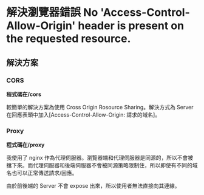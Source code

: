 # 解決瀏覽器錯誤 No 'Access-Control-Allow-Origin' header is present on the requested resource.

## 解決方案

### CORS

**程式碼在/cors**

較簡單的解決方案為使用 Cross Origin Rosource Sharing。解決方式為 Server 在回應表頭中加入[Access-Control-Allow-Origin: 請求的域名]。

### Proxy

**程式碼在/proxy**

我使用了 nginx 作為代理伺服器。瀏覽器端和代理伺服器是同源的，所以不會被擋下來。而代理伺服器和後端伺服器不會被同源策略限制住，所以即使有不同的域名也可以正常傳送請求/回應。

由於前後端的 Server 不會 expose 出來，所以使用者無法直接向其連線。
